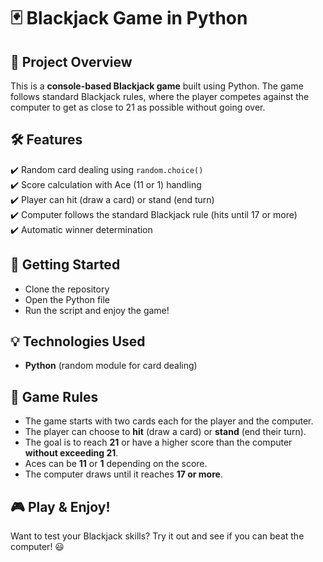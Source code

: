 # 🃏 Blackjack Game in Python  

## 🎯 Project Overview  
This is a **console-based Blackjack game** built using Python. The game follows standard Blackjack rules, where the player competes against the computer to get as close to 21 as possible without going over.  

## 🛠 Features  
✔️ Random card dealing using `random.choice()`  
✔️ Score calculation with Ace (11 or 1) handling  
✔️ Player can hit (draw a card) or stand (end turn)  
✔️ Computer follows the standard Blackjack rule (hits until 17 or more)  
✔️ Automatic winner determination  

## 🚀 Getting Started  
- Clone the repository  
- Open the Python file  
- Run the script and enjoy the game!  

## 💡 Technologies Used  
- **Python** (random module for card dealing)  

## 📌 Game Rules  
- The game starts with two cards each for the player and the computer.  
- The player can choose to **hit** (draw a card) or **stand** (end their turn).  
- The goal is to reach **21** or have a higher score than the computer **without exceeding 21**.  
- Aces can be **11** or **1** depending on the score.  
- The computer draws until it reaches **17 or more**.  

## 🎮 Play & Enjoy!  
Want to test your Blackjack skills? Try it out and see if you can beat the computer! 😃  
